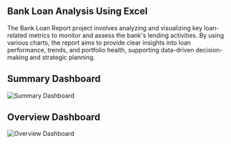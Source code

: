 
## Bank Loan Analysis Using Excel

The Bank Loan Report project involves analyzing and visualizing key loan-related metrics to monitor and assess the bank's lending activities. By using various charts, the report aims to provide clear insights into loan performance, trends, and portfolio health, supporting data-driven decision-making and strategic planning.

## Summary Dashboard

![Summary Dashboard](https://github.com/user-attachments/assets/9073a913-1b83-4c20-9ce8-a25eb580c89b)

## Overview Dashboard

![Overview Dashboard](https://github.com/user-attachments/assets/c964992c-c097-4b76-b6ac-1d1208824106)
